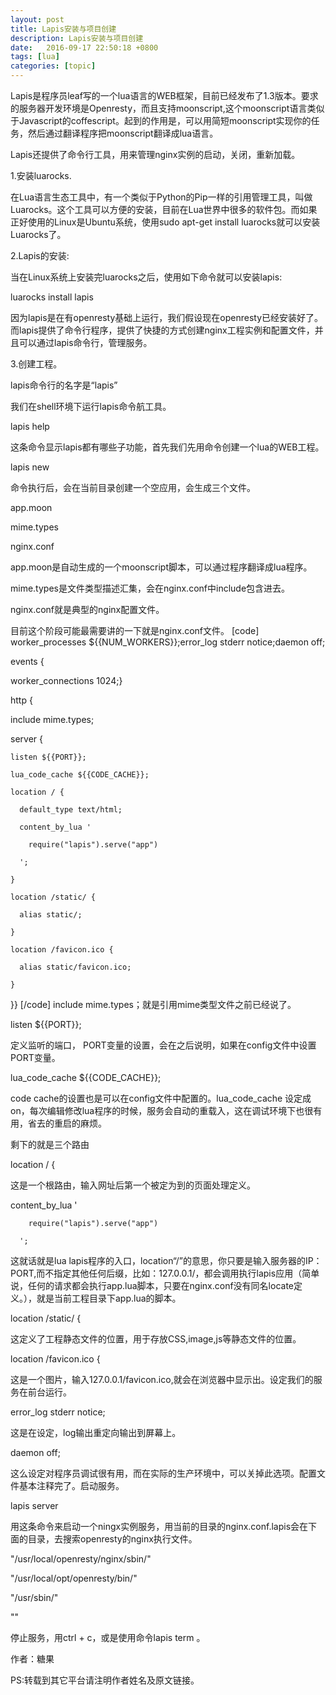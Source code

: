 ```yaml
---
layout: post
title: Lapis安装与项目创建
description: Lapis安装与项目创建
date:   2016-09-17 22:50:18 +0800 
tags: [lua]
categories: [topic]
---
```

Lapis是程序员leaf写的一个lua语言的WEB框架，目前已经发布了1.3版本。要求的服务器开发环境是Openresty，而且支持moonscript,这个moonscript语言类似于Javascript的coffescript。起到的作用是，可以用简短moonscript实现你的任务，然后通过翻译程序把moonscript翻译成lua语言。

Lapis还提供了命令行工具，用来管理nginx实例的启动，关闭，重新加载。



1.安装luarocks.

在Lua语言生态工具中，有一个类似于Python的Pip一样的引用管理工具，叫做Luarocks。这个工具可以方便的安装，目前在Lua世界中很多的软件包。而如果正好使用的Linux是Ubuntu系统，使用sudo apt-get install luarocks就可以安装Luarocks了。

2.Lapis的安装:

当在Linux系统上安装完luarocks之后，使用如下命令就可以安装lapis:

luarocks install lapis



因为lapis是在有openresty基础上运行，我们假设现在openresty已经安装好了。而lapis提供了命令行程序，提供了快捷的方式创建nginx工程实例和配置文件，并且可以通过lapis命令行，管理服务。

3.创建工程。

lapis命令行的名字是“lapis”

我们在shell环境下运行lapis命令航工具。

lapis help

这条命令显示lapis都有哪些子功能，首先我们先用命令创建一个lua的WEB工程。

lapis new

命令执行后，会在当前目录创建一个空应用，会生成三个文件。

app.moon

mime.types

nginx.conf

app.moon是自动生成的一个moonscript脚本，可以通过程序翻译成lua程序。

mime.types是文件类型描述汇集，会在nginx.conf中include包含进去。

nginx.conf就是典型的nginx配置文件。

目前这个阶段可能最需要讲的一下就是nginx.conf文件。
[code]
worker_processes ${{NUM_WORKERS}};error_log stderr notice;daemon off;

events {

  worker_connections 1024;}

http {

  include mime.types;

  server {

    listen ${{PORT}};
    
    lua_code_cache ${{CODE_CACHE}};
    
    location / {
    
      default_type text/html;
    
      content_by_lua '
    
        require("lapis").serve("app")
    
      ';
    
    }
    
    location /static/ {
    
      alias static/;
    
    }
    
    location /favicon.ico {
    
      alias static/favicon.ico;
    
    }

  }}
[/code]
include mime.types；就是引用mime类型文件之前已经说了。

listen ${{PORT}};

定义监听的端口， PORT变量的设置，会在之后说明，如果在config文件中设置PORT变量。

lua_code_cache ${{CODE_CACHE}};

code cache的设置也是可以在config文件中配置的。lua_code_cache 设定成on，每次编辑修改lua程序的时候，服务会自动的重载入，这在调试环境下也很有用，省去的重启的麻烦。

剩下的就是三个路由

 location / {

这是一个根路由，输入网址后第一个被定为到的页面处理定义。

 content_by_lua '

        require("lapis").serve("app")
    
      ';

这就话就是lua lapis程序的入口，location“/”的意思，你只要是输入服务器的IP：PORT,而不指定其他任何后缀，比如：127.0.0.1/，都会调用执行lapis应用（简单说，任何的请求都会执行app.lua脚本，只要在nginx.conf没有同名locate定义。），就是当前工程目录下app.lua的脚本。

location /static/ {

这定义了工程静态文件的位置，用于存放CSS,image,js等静态文件的位置。

location /favicon.ico {

这是一个图片，输入127.0.0.1/favicon.ico,就会在浏览器中显示出。设定我们的服务在前台运行。

error_log stderr notice;

这是在设定，log输出重定向输出到屏幕上。

daemon off;

这么设定对程序员调试很有用，而在实际的生产环境中，可以关掉此选项。配置文件基本注释完了。启动服务。

lapis server

用这条命令来启动一个ningx实例服务，用当前的目录的nginx.conf.lapis会在下面的目录，去搜索openresty的nginx执行文件。

"/usr/local/openresty/nginx/sbin/"

"/usr/local/opt/openresty/bin/"

"/usr/sbin/"

""

停止服务，用ctrl + c，或是使用命令lapis term 。

作者：糖果

PS:转载到其它平台请注明作者姓名及原文链接。